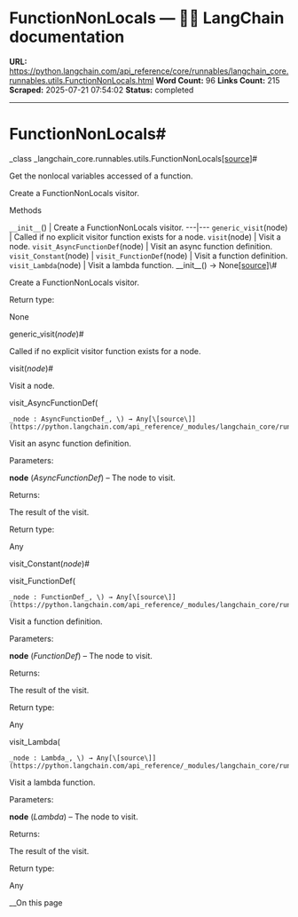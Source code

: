 # FunctionNonLocals — 🦜🔗 LangChain  documentation

**URL:** https://python.langchain.com/api_reference/core/runnables/langchain_core.runnables.utils.FunctionNonLocals.html
**Word Count:** 96
**Links Count:** 215
**Scraped:** 2025-07-21 07:54:02
**Status:** completed

---

# FunctionNonLocals\#

_class _langchain\_core.runnables.utils.FunctionNonLocals[\[source\]](https://python.langchain.com/api_reference/_modules/langchain_core/runnables/utils.html#FunctionNonLocals)\#     

Get the nonlocal variables accessed of a function.

Create a FunctionNonLocals visitor.

Methods

`__init__`\(\) | Create a FunctionNonLocals visitor.   ---|---   `generic_visit`\(node\) | Called if no explicit visitor function exists for a node.   `visit`\(node\) | Visit a node.   `visit_AsyncFunctionDef`\(node\) | Visit an async function definition.   `visit_Constant`\(node\) |    `visit_FunctionDef`\(node\) | Visit a function definition.   `visit_Lambda`\(node\) | Visit a lambda function.      \_\_init\_\_\(\) → None[\[source\]](https://python.langchain.com/api_reference/_modules/langchain_core/runnables/utils.html#FunctionNonLocals.__init__)\#     

Create a FunctionNonLocals visitor.

Return type:     

None

generic\_visit\(_node_\)\#     

Called if no explicit visitor function exists for a node.

visit\(_node_\)\#     

Visit a node.

visit\_AsyncFunctionDef\(

    _node : AsyncFunctionDef_, \) → Any[\[source\]](https://python.langchain.com/api_reference/_modules/langchain_core/runnables/utils.html#FunctionNonLocals.visit_AsyncFunctionDef)\#     

Visit an async function definition.

Parameters:     

**node** \(_AsyncFunctionDef_\) – The node to visit.

Returns:     

The result of the visit.

Return type:     

Any

visit\_Constant\(_node_\)\#     

visit\_FunctionDef\(

    _node : FunctionDef_, \) → Any[\[source\]](https://python.langchain.com/api_reference/_modules/langchain_core/runnables/utils.html#FunctionNonLocals.visit_FunctionDef)\#     

Visit a function definition.

Parameters:     

**node** \(_FunctionDef_\) – The node to visit.

Returns:     

The result of the visit.

Return type:     

Any

visit\_Lambda\(

    _node : Lambda_, \) → Any[\[source\]](https://python.langchain.com/api_reference/_modules/langchain_core/runnables/utils.html#FunctionNonLocals.visit_Lambda)\#     

Visit a lambda function.

Parameters:     

**node** \(_Lambda_\) – The node to visit.

Returns:     

The result of the visit.

Return type:     

Any

__On this page
